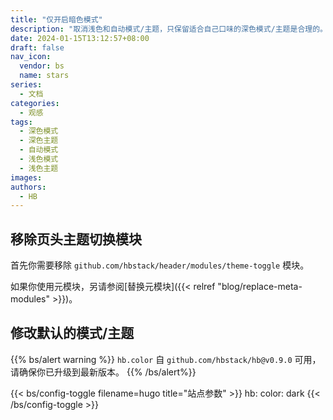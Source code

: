 ```yaml
---
title: "仅开启暗色模式"
description: "取消浅色和自动模式/主题，只保留适合自己口味的深色模式/主题是合理的。"
date: 2024-01-15T13:12:57+08:00
draft: false
nav_icon:
  vendor: bs
  name: stars
series:
  - 文档
categories:
  - 观感
tags:
  - 深色模式
  - 深色主题
  - 自动模式
  - 浅色模式
  - 浅色主题
images:
authors:
  - HB
---
```


## 移除页头主题切换模块

首先你需要移除 `github.com/hbstack/header/modules/theme-toggle` 模块。

如果你使用元模块，另请参阅[替换元模块]({{< relref "blog/replace-meta-modules" >}})。

## 修改默认的模式/主题

{{% bs/alert warning %}}
`hb.color` 自 `github.com/hbstack/hb@v0.9.0` 可用，请确保你已升级到最新版本。
{{% /bs/alert%}}

{{< bs/config-toggle filename=hugo title="站点参数" >}}
hb:
  color: dark
{{< /bs/config-toggle >}}
